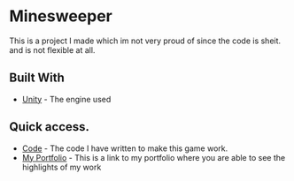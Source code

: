 # Minesweeper

This is a project I made which im not very proud of since the code is sheit. and is not flexible at all.

## Built With

* [Unity](https://unity3d.com) - The engine used

## Quick access.

* [Code](https://github.com/samjerry/Mine-Sweeper/tree/master/Assets/Scripts) - The code I have written to make this game work.
* [My Portfolio](https://jerrysa2.wixsite.com/portfolio) - This is a link to my portfolio where you are able to see the highlights of my work
